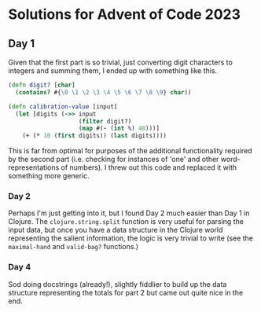 # Solutions for Advent of Code 2023

## Day 1

Given that the first part is so trivial, just converting digit characters
to integers and summing them, I ended up with something like this.

```clojure
(defn digit? [char]
  (contains? #{\0 \1 \2 \3 \4 \5 \6 \7 \8 \9} char))

(defn calibration-value [input]
  (let [digits (->> input
                    (filter digit?)
                    (map #(- (int %) 48)))]
    (+ (* 10 (first digits)) (last digits))))
```

This is far from optimal for purposes of the additional functionality
required by the second part (i.e. checking for instances of 'one' and
other word-representations of numbers). I threw out this code and replaced
it with something more generic. 

### Day 2

Perhaps I'm just getting into it, but I found Day 2 much easier than Day 1
in Clojure. The `clojure.string.split` function is very useful for parsing
the input data, but once you have a data structure in the Clojure world
representing the salient information, the logic is very trivial to write
(see the `maximal-hand` and `valid-bag?` functions.)

### Day 4

Sod doing docstrings (already!), slightly fiddlier to build up the data
structure representing the totals for part 2 but came out quite nice in
the end.

